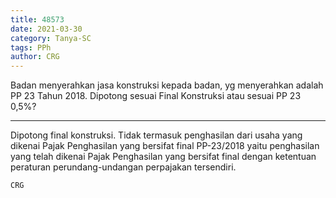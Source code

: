 ```yaml
---
title: 48573
date: 2021-03-30
category: Tanya-SC
tags: PPh
author: CRG
---
```


Badan menyerahkan jasa konstruksi kepada badan, yg menyerahkan adalah PP 23 Tahun 2018. Dipotong sesuai Final Konstruksi atau sesuai PP 23 0,5%?

---

Dipotong final konstruksi. Tidak termasuk penghasilan dari usaha yang dikenai Pajak Penghasilan yang bersifat final PP-23/2018 yaitu penghasilan yang telah dikenai Pajak Penghasilan yang bersifat final dengan ketentuan peraturan perundang-undangan perpajakan tersendiri.

`CRG`
